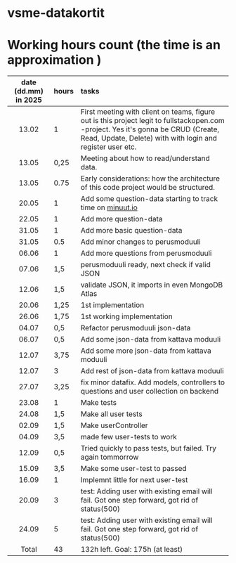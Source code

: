 # vsme-datakortit

# Working hours count (the time is an approximation )

| date (dd.mm) in 2025 | hours  | tasks                                                                                    |
| :-----: | :----- | :--------------------------------------------------------------------------------------- |
|  13.02  |  1     | First meeting with client on teams, figure out is this project legit to fullstackopen.com -project. Yes it's gonna be CRUD (Create, Read, Update, Delete) with with login and register user etc.                                                        |
| 13.05   | 0,25   | Meeting about how to read/understand data.                                               |
| 13.05   | 0.75 | Early considerations: how the architecture of this code project would be structured. |
| 20.05   | 1   | Add some question-data starting to track time on [minuut.io](https://minuut.io/cb4eb70b-3bff-4fb6-864c-9df5fcccc376)|
| 22.05   | 1   | Add more question-data |
| 31.05   | 1   | Add more basic question-data |
| 31.05   | 0.5 | Add minor changes to perusmoduuli |
| 06.06   | 1 | Add more questions from perusmoduuli |
| 07.06   | 1,5 | perusmoduuli ready, next check if valid JSON |
| 12.06   | 1,5 | validate JSON, it imports in even MongoDB Atlas |
| 20.06   | 1,25 | 1st implementation |
| 26.06   | 1,75 | 1st working implementation |
| 04.07   | 0,5  | Refactor perusmoduuli json-data |
| 06.07   | 0,5  | Add some json-data from kattava moduuli |
| 12.07   | 3,75 | Add some more json-data from kattava moduuli |
| 12.07   | 3    | Add rest of json-data from kattava moduuli |
| 27.07   | 3,25 | fix minor datafix. Add models, controllers to questions and user collection on backend |
| 23.08   | 1    | Make tests |
| 24.08   | 1,5  | Make all user tests |
| 02.09   | 1,5  | Make userController |
| 04.09   | 3,5  | made few user-tests to work |
| 12.09   | 0,5  | Tried quickly to pass tests, but failed. Try again tommorrow |
| 15.09   | 3,5  | Make some user-test to passed |
| 16.09   | 1    | Implemnt little for next user-test |
| 20.09   | 3    | test: Adding user with existing email will fail. Got one step forward, got rid of status(500) |
| 24.09   | 5    | test: Adding user with existing email will fail. Got one step forward, got rid of status(500) |
| Total   | 43   | 132h left. Goal: 175h (at least) |

